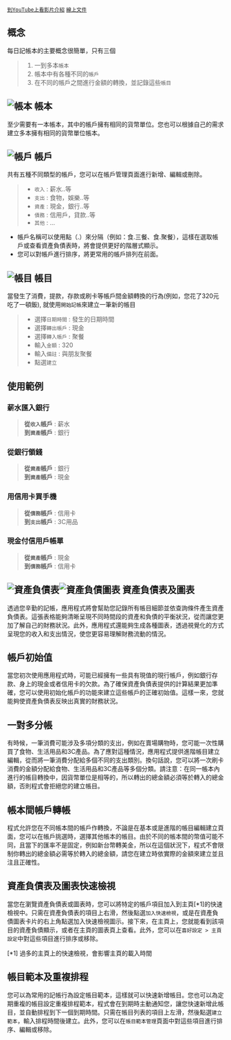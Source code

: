 
[`到YouTube上看影片介紹`](https://youtu.be/f0Go7GgXgCk)
[`線上文件`](https://colaorange.gitbook.io/daily-money-one-doc/cht)

## 概念

每日記帳本的主要概念很簡單，只有三個
> 1. 一到多本`帳本`
> 2. 帳本中有各種不同的`帳戶`
> 3. 在不同的帳戶之間進行金額的轉換，並記錄這些`帳目`

## ![帳本](icon:///notebook-multiple) 帳本 

至少需要有一本帳本，其中的帳戶擁有相同的貨幣單位。您也可以根據自己的需求建立多本擁有相同的貨幣單位帳本。

## ![帳戶](icon:///bookmark-multiple) 帳戶 

共有五種不同類型的帳戶，您可以在帳戶管理頁面進行新增、編輯或刪除。
> - `收入` : 薪水..等
> - `支出` : 食物，娛樂..等
> - `資產` : 現金，銀行..等
> - `債務` : 信用戶，貸款..等
> - `其他` : ...
* 帳戶名稱可以使用點（.）來分隔（例如：食.三餐、食.聚餐），這樣在選取帳戶或查看資產負債表時，將會提供更好的階層式顯示。
* 您可以對帳戶進行排序，將更常用的帳戶排列在前面。

## ![帳目](icon:///receipt) 帳目 

當發生了消費，提款，存款或刷卡等帳戶間金額轉換的行為(例如，您花了320元吃了一頓飯), 就使用`開始記帳`來建立一筆新的帳目
> - 選擇`日期時間` : 發生的日期時間
> - 選擇`轉出帳戶` : 現金
> - 選擇`轉入帳戶` : 聚餐
> - 輸入`金額` : 320
> - 輸入`備註` : 與朋友聚餐
> - 點選`建立`

## 使用範例

### 薪水匯入銀行

> **從`收入`帳戶** : 薪水  
> **到`資產`帳戶** : 銀行

### 從銀行領錢

> **從`資產`帳戶** : 銀行  
> **到`資產`帳戶** : 現金

### 用信用卡買手機

> **從`債務`帳戶** : 信用卡  
> **到`支出`帳戶** : 3C用品

### 現金付信用戶帳單

> **從`資產`帳戶** : 現金  
> **到`債務`帳戶** : 信用卡

## ![資產負債表](icon:///scale-balance)![資產負債圖表](icon:///chart-pie) 資產負債表及圖表

透過您辛勤的記帳，應用程式將會幫助您記錄所有帳目細節並依查詢條件產生資產負債表。這張表格能夠清晰呈現不同時間段的資產和負債的平衡狀況，從而讓您更加了解自己的財務狀況。此外，應用程式還能夠生成各種圖表，透過視覺化的方式呈現您的收入和支出情況，使您更容易理解財務流動的情況。

## 帳戶初始值

當您初次使用應用程式時，可能已經擁有一些具有現值的現行帳戶，例如銀行存款、身上的現金或者信用卡的欠款。為了確保資產負債表提供的計算結果更加準確，您可以使用初始化帳戶的功能來建立這些帳戶的正確初始值。這樣一來，您就能夠使資產負債表反映出真實的財務狀況。

## 一對多分帳

有時候，一筆消費可能涉及多項分類的支出，例如在賣場購物時，您可能一次性購買了食物、生活用品和3C產品。為了應對這種情況，應用程式提供進階帳目建立編輯，從而將一筆消費分配給多個不同的支出類別。換句話說，您可以將一次刷卡消費的金額分配給食物、生活用品和3C產品等多個分類。請注意：在同一帳本內進行的帳目轉換中，因貨幣單位是相等的，所以轉出的總金額必須等於轉入的總金額，否則程式會拒絕您的建立帳目。

## 帳本間帳戶轉帳

程式允許您在不同帳本間的帳戶作轉換，不論是在基本或是進階的帳目編輯建立頁面，您可以在帳戶挑選時，選擇其他帳本的帳目。由於不同的帳本間的幣值可能不同，且當下的匯率不是固定，例如新台幣轉美金，所以在這個狀況下，程式不會限制你轉出的總金額必需等於轉入的總金額，請您在建立時依實際的金額來建立並且注且正確性。

## 資產負債表及圖表快速檢視

當您在瀏覽資產負債表或圖表時，您可以將特定的帳戶項目加入到主頁[*1]的快速檢視中。只需在資產負債表的項目上右滑，然後點選`加入快速檢視`，或是在資產負債圖表卡片的右上角點選加入快速檢視圖示。接下來，在主頁上，您就能看到該項目的資產負債顯示，或者在主頁的圖表頁上查看。此外，您可以在`喜好設定 > 主頁設定`中對這些項目進行排序或移除。

[*1] 過多的主頁上的快速檢視，會影響主頁的載入時間

## 帳目範本及重複排程

您可以為常用的記帳行為設定帳目範本，這樣就可以快速新增帳目。您也可以為定期重複的帳目設定重複排程範本，程式會在到期時主動通知您，讓您快速新增此帳目，並自動排程到下一個到期時間。只需在帳目列表的項目上左滑，然後點選`建立範本`，輸入排程時間後建立。此外，您可以在`帳目範本管理`頁面中對這些項目進行排序、編輯或移除。